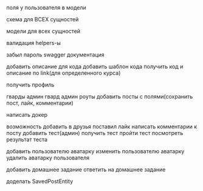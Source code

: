 поля у пользователя в модели


схема для ВСЕХ сущностей

модели для всех сущностей

валидация
helpers-ы

забыл пароль
swagger документация


добавить описание для кода
добавить шаблон кода
получить код и описание по link(для определенного курса)

получить профиль

гварды
админ гвард
админ роуты
добавить посты с полями(сохранить пост, лайк, комментарии)

написать докер

возможность добавить в друзья
поставил лайк
написать комментарии к посту
добавить тест(админ)
получить тест
пройти тест
посмотреть результат теста

добавить пользователю аватарку
изменить пользователю аватарку
удалить аватарку пользователя

добавить домашнее задание
ответить на домашнее задание

доделать SavedPostEntity